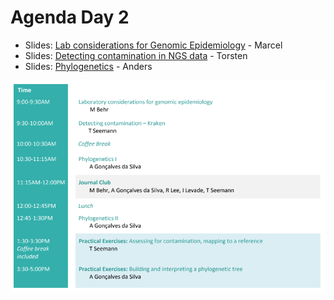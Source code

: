 # Agenda Day 2

* Slides: [Lab considerations for Genomic Epidemiology](https://www.dropbox.com/preview/Genomic_epi_2018/Tuesday%2C%20June%2019/MBehr_Lecture1_laboratory_considerations.pdf) - Marcel
* Slides: [Detecting contamination in NGS data](media/misc/not_ready.png) - Torsten
* Slides: [Phylogenetics](https://tinyurl.com/yb8daunw) - Anders

![Agenda Day 2](media/timetable/day2.png)
